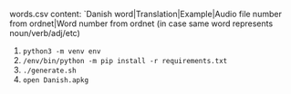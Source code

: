 words.csv content:
`Danish word|Translation|Example|Audio file number from ordnet|Word number from ordnet (in case same word represents noun/verb/adj/etc)

1. `python3 -m venv env`
2. `/env/bin/python -m pip install -r requirements.txt`
3. `./generate.sh`
4. `open Danish.apkg`